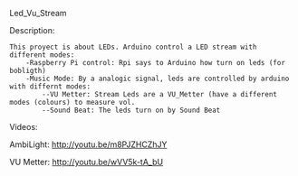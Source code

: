 Led_Vu_Stream

Description:
```
This proyect is about LEDs. Arduino control a LED stream with different modes:
	-Raspberry Pi control: Rpi says to Arduino how turn on leds (for bobligth)
	-Music Mode: By a analogic signal, leds are controlled by arduino with differnt modes:
		--VU Metter: Stream Leds are a VU_Metter (have a different modes (colours) to measure vol.
		--Sound Beat: The leds turn on by Sound Beat 

````
Videos:

AmbiLight: http://youtu.be/m8PJZHCZhJY

VU Metter: http://youtu.be/wVV5k-tA_bU
